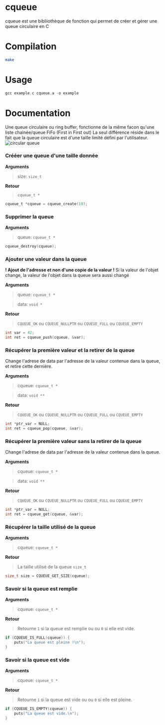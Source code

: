 # cqueue
cqueue est une bibliiothèque de fonction qui permet de créer et gérer une queue circulaire en C

# Compilation
```sh
make
```

# Usage
```c
gcc example.c cqueue.a -o example
```

# Documentation
Une queue circulaire ou ring buffer, fonctionne de la même facon qu'une liste chainée/queue FiFo (First in First out)
La seul différence réside dans le fait que la queue circulaire est d'une taille limité défini par l'utilisateur. 
![circular queue](https://www.researchgate.net/profile/Turhan-Karadeniz-2/publication/44785694/figure/fig9/AS:669463758266368@1536624006002/Circular-Queue-Based-Buffer-Implementation-3.ppm)
### Crééer une queue d'une taille donnée
**Arguments**
> size: `size_t`

**Retour**
> `cqueue_t *`
```c
cqueue_t *cqueue = cqueue_create(10);

```

### Supprimer la queue
**Arguments**
> queue: `cqueue_t *`
```c
cqueue_destroy(cqueue);
```

### Ajouter une valeur dans la queue
**! Ajout de l'adresse et non d'une copie de la valeur !**
Si la valeur de l'objet change, la valeur de l'objet dans la queue sera aussi changé

**Arguments**

> queue: `cqueue_t *`

> data: `void *`

**Retour**
> `CQUEUE_OK` ou `CQUEUE_NULLPTR` ou `CQUEUE_FULL` ou `CQUEUE_EMPTY` 
```c
int var = 42;
int ret = cqueue_push(cqueue, &var);
```

### Récupérer la première valeur et la retirer de la queue
Change l'adrese de data par l'adresse de la valeur contenue dans la queue, et retire cette dernière.

**Arguments**
> cqueue: `cqueue_t *`

> data: `void **`

**Retour**
> `CQUEUE_OK` ou `CQUEUE_NULLPTR` ou `CQUEUE_FULL` ou `CQUEUE_EMPTY` 
```c
int *ptr_var = NULL;
int ret = cqueue_pop(cqueue, &var);
```

### Récupérer la première valeur sans la retirer de la queue
Change l'adrese de data par l'adresse de la valeur contenue dans la queue.

**Arguments**
> cqueue: `cqueue_t *`

> data: `void **`

**Retour**
> `CQUEUE_OK` ou `CQUEUE_NULLPTR` ou `CQUEUE_FULL` ou `CQUEUE_EMPTY` 
```c
int *ptr_var = NULL;
int ret = cqueue_get(cqueue, &var);
```

### Récupérer la taille utilisé de la queue

**Arguments**
> cqueue: `cqueue_t *`

**Retour**
> La taille utilisé de la queue `size_t`
```c
size_t size = CQUEUE_GET_SIZE(cqueue);
```

### Savoir si la queue est remplie

**Arguments**
> cqueue: `cqueue_t *`

**Retour**
> Retourne `1` si la queue est remplie ou ou `0` si elle est vide.
```c
if (CQUEUE_IS_FULL(cqueue)) {
    puts("La queue est pleine !\n");
}
```

### Savoir si la queue est vide

**Arguments**
> cqueue: `cqueue_t *`

**Retour**
> Retourne `1` si la queue est vide ou ou `0` si elle est pleine.
```c
if (CQUEUE_IS_EMPTY(cqueue)) {
    puts("La queue est vide.\n");
}
```
